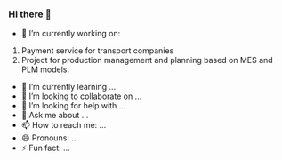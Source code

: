 ### Hi there 👋

- 🔭 I’m currently working on:
1. Payment service for transport companies
2. Project for production management and planning based on MES and PLM models.

- 🌱 I’m currently learning ...
- 👯 I’m looking to collaborate on ...
- 🤔 I’m looking for help with ...
- 💬 Ask me about ...
- 📫 How to reach me: ...
- 😄 Pronouns: ...
- ⚡ Fun fact: ...

